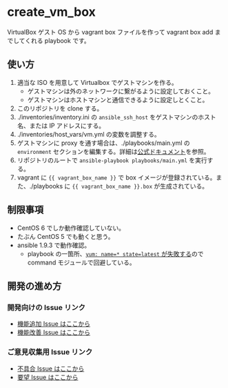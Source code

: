 create_vm_box
=============
VirtualBox ゲスト OS から vagrant box ファイルを作って vagrant box add までしてくれる playbook です。

使い方
------
1. 適当な ISO を用意して Virtualbox でゲストマシンを作る。
   - ゲストマシンは外のネットワークに繋がるように設定しておくこと。
   - ゲストマシンはホストマシンと通信できるように設定しとくこと。
1. このリポジトリを clone する。
1. ./inventories/inventory.ini の `ansible_ssh_host` をゲストマシンのホスト名、または IP アドレスにする。
1. ./inventories/host_vars/vm.yml の変数を調整する。
1. ゲストマシンに proxy を通す場合は、./playbooks/main.yml の `environment` セクションを編集する。詳細は[公式ドキュメント](http://docs.ansible.com/ansible/playbooks_environment.html)を参照。
1. リポジトリのルートで `ansible-playbook playbooks/main.yml` を実行する。
1. vagrant に `{{ vagrant_box_name }}` で box イメージが登録されている。また、./playbooks に `{{ vagrant_box_name }}.box` が生成されている。

制限事項
--------
- CentOS 6 でしか動作確認していない。
- たぶん CentOS 5 でも動くと思う。
- ansible 1.9.3 で動作確認。
  - playbook の一箇所、[`yum: name=* state=latest` が失敗する](https://github.com/ansible/ansible-modules-core/issues/2013)ので command モジュールで回避している。

開発の進め方
------------
### 開発向けの Issue リンク
- [機能追加 Issue はここから](https://github.com/yuta-masano/create_vm_box/issues/new?title=[feature/ROLE_NAME]%20&body=%23%23%20現状%0A%0A%23%23%20理想%0A%0A%23%23%20実装方針&assignee=yuta-masano)
- [機能改善 Issue はここから](https://github.com/yuta-masano/create_vm_box/issues/new?title=[improve/ROLE_NAME]%20&body=%23%23%20現状%0A%0A%23%23%20理想%0A%0A%23%23%20実装方針&assignee=yuta-masano)

### ご意見収集用 Issue リンク
- [不具合 Issue はここから](https://github.com/yuta-masano/create_vm_box/issues/new?title=[bug/ROLE_NAME]%20&body=%23%23%20現状%0A%0A%23%23%20理想%0A%0A%23%23%20実装方針&assignee=yuta-masano)
- [要望 Issue はここから](https://github.com/yuta-masano/create_vm_box/issues/new?title=[idea/ROLE_NAME]%20&body=%23%23%20現状%0A%0A%23%23%20理想%0A%0A%23%23%20実装方針&assignee=yuta-masano)
